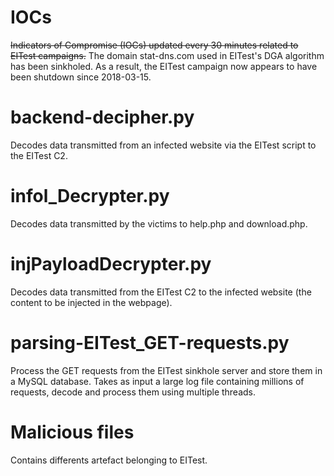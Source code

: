 # IOCs

<strike>Indicators of Compromise (IOCs) updated every 30 minutes related to EITest campaigns.</strike> The domain stat-dns.com used in EITest's DGA algorithm has been sinkholed. As a result, the EITest campaign now appears to have been shutdown since 2018-03-15.

# backend-decipher.py

Decodes data transmitted from an infected website via the EITest script to the EITest C2.

# infol_Decrypter.py

Decodes data transmitted by the victims to help.php and download.php.

# injPayloadDecrypter.py

Decodes data transmitted from the EITest C2 to the infected website (the content to be injected in the webpage).

# parsing-EITest_GET-requests.py

Process the GET requests from the EITest sinkhole server and store them in a MySQL database. Takes as input a large log file containing millions of requests, decode and process them using multiple threads.

# Malicious files

Contains differents artefact belonging to EITest.
